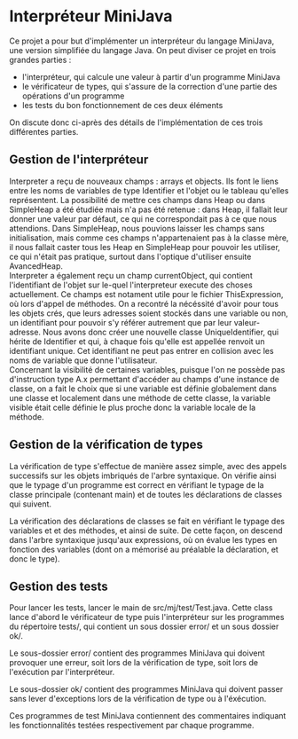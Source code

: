 # Interpréteur MiniJava

Ce projet a pour but d'implémenter un interpréteur du langage MiniJava, une version simplifiée du langage Java.
On peut diviser ce projet en trois grandes parties :
* l'interpréteur, qui calcule une valeur à partir d'un programme MiniJava
* le vérificateur de types, qui s'assure de la correction d'une partie des opérations d'un programme
* les tests du bon fonctionnement de ces deux éléments

On discute donc ci-après des détails de l'implémentation de ces trois différentes parties.

## Gestion de l'interpréteur


Interpreter a reçu de nouveaux champs : arrays et objects. Ils font le liens entre les noms de variables de type Identifier et l'objet ou le tableau qu'elles représentent. La possibilité de mettre ces champs dans Heap ou dans SimpleHeap a été étudiée mais n'a pas été retenue : dans Heap, il fallait leur donner une valeur par défaut, ce qui ne correspondait pas à ce que nous attendions. Dans SimpleHeap, nous pouvions laisser les champs sans initialisation, mais comme ces champs n'appartenaient pas à la classe mère, il nous fallait caster tous les Heap en SimpleHeap pour pouvoir les utiliser, ce qui n'était pas pratique, surtout dans l'optique d'utiliser ensuite AvancedHeap.    
Interpreter a également reçu un champ currentObject, qui contient l'identifiant de l'objet sur le-quel l'interpreteur execute des choses actuellement. Ce champs est notament utile pour le fichier ThisExpression, où lors d'appel de méthodes.
On a recontré la nécéssité d'avoir pour tous les objets crés, que leurs adresses soient stockés dans une variable ou non, un identifiant pour pouvoir s'y référer autrement que par leur valeur-adresse. Nous avons donc créer une nouvelle classe UniqueIdentifier, qui hérite de Identifier et qui, à chaque fois qu'elle est appellée renvoit un identifiant unique. Cet identifiant ne peut pas entrer en collision avec les noms de variable que donne l'utilisateur.  
Concernant la visibilité de certaines variables, puisque l'on ne possède pas d'instruction type A.x permettant d'accéder au champs d'une instance de classe, on a fait le choix que si une variable est définie globalement dans une classe et localement dans une méthode de cette classe, la variable visible était celle définie le plus proche donc la variable locale de la méthode.

## Gestion de la vérification de types

La vérification de type s'effectue de manière assez simple, avec des appels successifs sur les objets imbriqués de l'arbre syntaxique.
On vérifie ainsi que le typage d'un programme est correct en vérifiant le typage de la classe principale (contenant main) et de toutes les déclarations de classes qui suivent.

La vérification des déclarations de classes se fait en vérifiant le typage des variables et et des méthodes, et ainsi de suite.
De cette façon, on descend dans l'arbre syntaxique jusqu'aux expressions, où on évalue les types en fonction des variables (dont on a mémorisé au préalable la déclaration, et donc le type).

## Gestion des tests

Pour lancer les tests, lancer le main de src/mj/test/Test.java. Cette class lance d'abord le vérificateur de type puis l'interpréteur sur les programmes du répertoire tests/, qui contient un sous dossier error/ et un sous dossier ok/.  

Le sous-dossier error/ contient des programmes MiniJava qui doivent provoquer une erreur, soit lors de la vérification de type, soit lors de l'exécution par l'interpréteur.

Le sous-dossier ok/ contient des programmes MiniJava qui doivent passer sans lever d'exceptions lors de la vérification de type ou à l'éxécution.

Ces programmes de test MiniJava contiennent des commentaires indiquant les fonctionnalités testées respectivement par chaque programme.